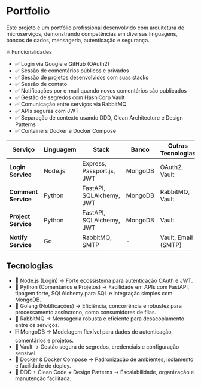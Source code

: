 # Portfolio

Este projeto é um portfólio profissional desenvolvido com arquitetura de microserviços, demonstrando competências em diversas linguagens, bancos de dados, mensageria, autenticação e segurança.

🔥 Funcionalidades

- ✅ Login via Google e GitHub (OAuth2)
- ✅ Sessão de comentários públicos e privados
- ✅ Sessão de projetos desenvolvidos com suas stacks
- ✅ Sessão de contato
- ✅ Notificações por e-mail quando novos comentários são publicados
- ✅ Gestão de segredos com HashiCorp Vault
- ✅ Comunicação entre serviços via RabbitMQ
- ✅ APIs seguras com JWT
- ✅ Separação de contexto usando DDD, Clean Architecture e Design Patterns
- ✅ Containers Docker e Docker Compose

| Serviço             | Linguagem | Stack                     | Banco                    | Outras Tecnologias  |
| ------------------- | --------- | ------------------------- | ------------------------ | ------------------- |
| **Login Service**   | Node.js   | Express, Passport.js, JWT | MongoDB                  | OAuth2, Vault       |
| **Comment Service** | Python    | FastAPI, SQLAlchemy, JWT  | MongoDB                  | RabbitMQ, Vault     |
| **Project Service** | Python    | FastAPI, SQLAlchemy, JWT  | MongoDB                  | Vault               |
| **Notify Service**  | Go        | RabbitMQ, SMTP            | -                        | Vault, Email (SMTP) |

## Tecnologias

- 🔷 Node.js (Login) → Forte ecossistema para autenticação OAuth e JWT.
- 🐍 Python (Comentários e Projetos) → Facilidade em APIs com FastAPI, tipagem forte, SQLAlchemy para SQL e integração simples com MongoDB.
- 🦫 Golang (Notificações) → Eficiência, concorrência e robustez para processamento assíncrono, como consumidores de filas.
- 🔗 RabbitMQ → Mensageria robusta e eficiente para desacoplamento entre os serviços.
- 🗄️ MongoDB → Modelagem flexível para dados de autenticação, comentários e projetos.
- 🔐 Vault → Gestão segura de segredos, credenciais e configuração sensível.
- 🐳 Docker & Docker Compose → Padronização de ambientes, isolamento e facilidade de deploy.
- 🧠 DDD + Clean Code + Design Patterns → Escalabilidade, organização e manutenção facilitada.
